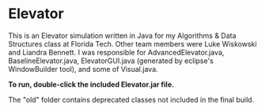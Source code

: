 Elevator
============
This is an Elevator simulation written in Java for my Algorithms & Data Structures class at Florida Tech. Other team members were Luke Wiskowski and Liandra Bennett. I was responsible for AdvancedElevator.java, BaselineElevator.java, ElevatorGUI.java (generated by eclipse's WindowBuilder tool), and some of Visual.java.

**To run, double-click the included Elevator.jar file.**

The "old" folder contains deprecated classes not included in the final build.
